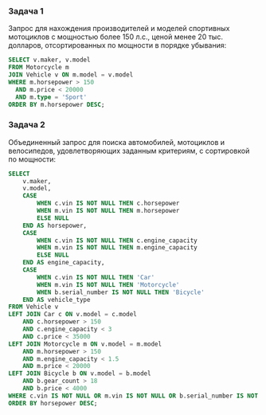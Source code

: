 ### Задача 1
Запрос для нахождения производителей и моделей спортивных мотоциклов с мощностью более 150 л.с., ценой менее 20 тыс. долларов, отсортированных по мощности в порядке убывания:

```sql
SELECT v.maker, v.model
FROM Motorcycle m
JOIN Vehicle v ON m.model = v.model
WHERE m.horsepower > 150
  AND m.price < 20000
  AND m.type = 'Sport'
ORDER BY m.horsepower DESC;
```

### Задача 2
Объединенный запрос для поиска автомобилей, мотоциклов и велосипедов, удовлетворяющих заданным критериям, с сортировкой по мощности:

```sql
SELECT 
    v.maker, 
    v.model, 
    CASE 
        WHEN c.vin IS NOT NULL THEN c.horsepower
        WHEN m.vin IS NOT NULL THEN m.horsepower
        ELSE NULL 
    END AS horsepower,
    CASE 
        WHEN c.vin IS NOT NULL THEN c.engine_capacity
        WHEN m.vin IS NOT NULL THEN m.engine_capacity
        ELSE NULL 
    END AS engine_capacity,
    CASE 
        WHEN c.vin IS NOT NULL THEN 'Car'
        WHEN m.vin IS NOT NULL THEN 'Motorcycle'
        WHEN b.serial_number IS NOT NULL THEN 'Bicycle'
    END AS vehicle_type
FROM Vehicle v
LEFT JOIN Car c ON v.model = c.model 
    AND c.horsepower > 150 
    AND c.engine_capacity < 3 
    AND c.price < 35000
LEFT JOIN Motorcycle m ON v.model = m.model 
    AND m.horsepower > 150 
    AND m.engine_capacity < 1.5 
    AND m.price < 20000
LEFT JOIN Bicycle b ON v.model = b.model 
    AND b.gear_count > 18 
    AND b.price < 4000
WHERE c.vin IS NOT NULL OR m.vin IS NOT NULL OR b.serial_number IS NOT NULL
ORDER BY horsepower DESC;


```